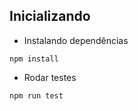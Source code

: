 ## Inicializando

- Instalando dependências
```
npm install
```

- Rodar testes
```
npm run test
```